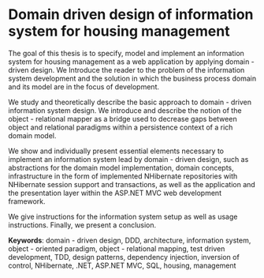 # Domain driven design of information system for housing management

The goal of this thesis is to specify, model and implement an information system for housing management as a web application by applying domain - driven design. We Introduce the reader to the problem of the information system development and the solution in which the business process domain and its model are in the focus of development.

We study and theoretically describe the basic approach to domain - driven information system design. We introduce and describe the notion of the object - relational mapper as a bridge used to decrease gaps between object and relational paradigms within a persistence context of a rich domain model.

We show and individually present essential elements necessary to implement an information system lead by domain - driven design, such as abstractions for the domain model implementation, domain concepts, infrastructure in the form of implemented NHibernate repositories with NHibernate session support and transactions, as well as the application and the presentation layer within the ASP.NET MVC web development framework.

We give instructions for the information system setup as well as usage instructions. Finally, we present a conclusion. 

**Keywords**: domain - driven design, DDD, architecture, information system, object - oriented paradigm, object - relational mapping, test driven development, TDD, design patterns, dependency injection, inversion of control, NHibernate, .NET, ASP.NET MVC, SQL, housing, management